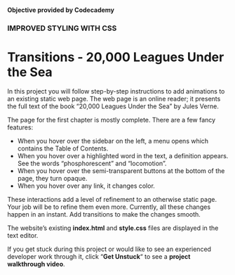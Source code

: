 #### Objective provided by Codecademy

### IMPROVED STYLING WITH CSS

# Transitions - 20,000 Leagues Under the Sea

In this project you will follow step-by-step instructions to add animations to an existing static web page. The web page is an online reader; it presents the full text of the book “20,000 Leagues Under the Sea” by Jules Verne.

The page for the first chapter is mostly complete. There are a few fancy features:
  - When you hover over the sidebar on the left, a menu opens which contains the Table of Contents.
  - When you hover over a highlighted word in the text, a definition appears. See the words “phosphorescent” and “locomotion”.
  - When you hover over the semi-transparent buttons at the bottom of the page, they turn opaque.
  - When you hover over any link, it changes color.

These interactions add a level of refinement to an otherwise static page. Your job will be to refine them even more. Currently, all these changes happen in an instant. Add transitions to make the changes smooth.

The website’s existing **index.html** and **style.css** files are displayed in the text editor.

If you get stuck during this project or would like to see an experienced developer work through it, click “**Get Unstuck**“ to see a **project walkthrough video**.
